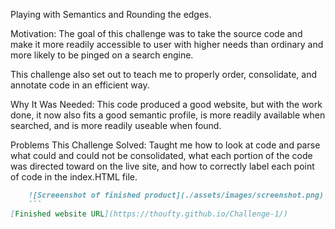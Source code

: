 Playing with Semantics and Rounding the edges.

Motivation:
The goal of this challenge was to take the source code and make it more readily accessible to user with higher needs than ordinary and more likely to be pinged on a search engine.

This challenge also set out to teach me to properly order, consolidate, and annotate code in an efficient way.

Why It Was Needed:
This code produced a good website, but with the work done, it now also fits a good semantic profile, is more readily available when searched, and is more readily useable when found.

Problems This Challenge Solved:
Taught me how to look at code and parse what could and could not be consolidated, what each portion of the code was directed toward on the live site, and how to correctly label each point of code in the index.HTML file.

```md
    ![Screeenshot of finished product](./assets/images/screenshot.png)
    ```
[Finished website URL](https://thoufty.github.io/Challenge-1/)
